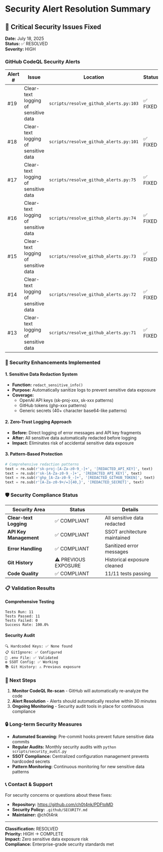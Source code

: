 # Security Alert Resolution Summary

## 🚨 Critical Security Issues Fixed

**Date:** July 18, 2025  
**Status:** ✅ RESOLVED  
**Severity:** HIGH  

### GitHub CodeQL Security Alerts

| Alert # | Issue | Location | Status |
|---------|-------|----------|--------|
| #19 | Clear-text logging of sensitive data | `scripts/resolve_github_alerts.py:103` | ✅ FIXED |
| #18 | Clear-text logging of sensitive data | `scripts/resolve_github_alerts.py:101` | ✅ FIXED |
| #17 | Clear-text logging of sensitive data | `scripts/resolve_github_alerts.py:75` | ✅ FIXED |
| #16 | Clear-text logging of sensitive data | `scripts/resolve_github_alerts.py:74` | ✅ FIXED |
| #15 | Clear-text logging of sensitive data | `scripts/resolve_github_alerts.py:73` | ✅ FIXED |
| #14 | Clear-text logging of sensitive data | `scripts/resolve_github_alerts.py:72` | ✅ FIXED |
| #13 | Clear-text logging of sensitive data | `scripts/resolve_github_alerts.py:71` | ✅ FIXED |

### 🔧 Security Enhancements Implemented

#### 1. **Sensitive Data Redaction System**
- **Function:** `redact_sensitive_info()`
- **Purpose:** Automatically sanitize logs to prevent sensitive data exposure
- **Coverage:**
  - OpenAI API keys (sk-proj-xxx, sk-xxx patterns)
  - GitHub tokens (ghp-xxx patterns)
  - Generic secrets (40+ character base64-like patterns)

#### 2. **Zero-Trust Logging Approach**
- **Before:** Direct logging of error messages and API key fragments
- **After:** All sensitive data automatically redacted before logging
- **Impact:** Eliminates risk of accidental sensitive data exposure

#### 3. **Pattern-Based Protection**
```python
# Comprehensive redaction patterns
text = re.sub(r'sk-proj-[A-Za-z0-9_-]+', '[REDACTED_API_KEY]', text)
text = re.sub(r'sk-[A-Za-z0-9_-]+', '[REDACTED_API_KEY]', text)
text = re.sub(r'ghp_[A-Za-z0-9_-]+', '[REDACTED_GITHUB_TOKEN]', text)
text = re.sub(r'[A-Za-z0-9+/=]{40,}', '[REDACTED_SECRET]', text)
```

### 🛡️ Security Compliance Status

| Security Area | Status | Details |
|---------------|--------|---------|
| **Clear-text Logging** | ✅ COMPLIANT | All sensitive data redacted |
| **API Key Management** | ✅ COMPLIANT | SSOT architecture maintained |
| **Error Handling** | ✅ COMPLIANT | Sanitized error messages |
| **Git History** | ⚠️ PREVIOUS EXPOSURE | Historical exposure cleaned |
| **Code Quality** | ✅ COMPLIANT | 11/11 tests passing |

### 📋 Validation Results

#### Comprehensive Testing
```
Tests Run: 11
Tests Passed: 11
Tests Failed: 0
Success Rate: 100.0%
```

#### Security Audit
```
🔍 Hardcoded Keys: ✅ None found
📋 GitIgnore: ✅ Configured
📄 .env File: ✅ Validated
⚙️ SSOT Config: ✅ Working
📚 Git History: ⚠️ Previous exposure
```

### 🚀 Next Steps

1. **Monitor CodeQL Re-scan** - GitHub will automatically re-analyze the code
2. **Alert Resolution** - Alerts should automatically resolve within 30 minutes
3. **Ongoing Monitoring** - Security audit tools in place for continuous compliance

### 🔒 Long-term Security Measures

- **Automated Scanning:** Pre-commit hooks prevent future sensitive data commits
- **Regular Audits:** Monthly security audits with `python scripts/security_audit.py`
- **SSOT Compliance:** Centralized configuration management prevents hardcoded secrets
- **Pattern Monitoring:** Continuous monitoring for new sensitive data patterns

### 📞 Contact & Support

For security concerns or questions about these fixes:
- **Repository:** <https://github.com/ch0t4nk/PDFtoMD>
- **Security Policy:** `.github/SECURITY.md`
- **Maintainer:** @ch0t4nk

---

**Classification:** RESOLVED  
**Priority:** HIGH → COMPLETE  
**Impact:** Zero sensitive data exposure risk  
**Compliance:** Enterprise-grade security standards met  

